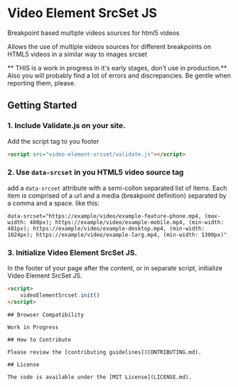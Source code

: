 # Video Element SrcSet JS
Breakpoint based multiple videos sources for html5 videos

Allows the use of multiple videos sources for different breakpoints on HTML5 videos in a similar way to images srcset

** THIS is a work in progress in it's early stages, don't use in production.** Also you will probably find a lot of errors and discrepancies. Be gentle when reporting them, please.

## Getting Started


### 1. Include Validate.js on your site.

Add the script tag to you footer

```html
<script src="video-element-srcset/validate.js"></script>
```

### 2. Use `data-srcset` in you HTML5 video source tag

add a `data-srcset` attribute with a semi-collon separated list of items. Each item is comprised of a url and a media (breakpoint definition) separated by a comma and a space. like this:

`data-srcset="https://example/video/example-feature-phone.mp4, (max-width: 480px); https://example/video/example-mobile.mp4, (min-width: 481px); https://example/video/example-desktop.mp4, (min-width: 1024px); https://example/video/example-larg.mp4, (min-width: 1300px)"`


### 3. Initialize Video Element SrcSet JS.

In the footer of your page after the content, or in separate script, initialize Video Element SrcSet JS.

```html
<script>
	videoElementSrcset.init()
</script>
```
```
## Browser Compatibility

Work in Progress

## How to Contribute

Please review the [contributing guidelines](CONTRIBUTING.md).

## License

The code is available under the [MIT License](LICENSE.md).